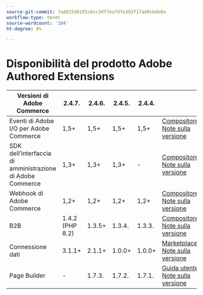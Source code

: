 ```yaml
---
source-git-commit: 7ad815d0191c6cc3df7ea7dfe383f17a40cbde0a
workflow-type: tm+mt
source-wordcount: '104'
ht-degree: 0%

---
```

# Disponibilità del prodotto Adobe Authored Extensions


<table style="table-layout:auto">
  <thead>
    <tr>
      <th>Versioni di Adobe Commerce</th>
      <th>2.4.7.</th>
      <th>2.4.6.</th>
      <th>2.4.5.</th>
      <th>2.4.4.</th>
      <th></th>
    </tr>
  </thead>
  <tbody>
      <tr>
          <td>Eventi di Adobe I/O per Adobe Commerce</td>
          <td>1,5+</td>
          <td>1,5+</td>
          <td>1,5+</td>
          <td>1,5+</td>
          <td>
              <a href="https://developer.adobe.com/commerce/extensibility/events/installation/">Compositore</a><br/>
              <a href="https://developer.adobe.com/commerce/extensibility/events/release-notes/">Note sulla versione</a><br/>
          </td>
      </tr>
      <tr>
          <td>SDK dell’interfaccia di amministrazione di Adobe Commerce</td>
          <td>1,3+</td>
          <td>1,3+</td>
          <td>1,3+</td>
          <td>-</td>
          <td>
              <a href="https://developer.adobe.com/commerce/extensibility/admin-ui-sdk/installation/">Compositore</a><br/>
              <a href="https://developer.adobe.com/commerce/extensibility/admin-ui-sdk/release-notes/">Note sulla versione</a><br/>
          </td>
      </tr>
      <tr>
          <td>Webhook di Adobe Commerce</td>
          <td>1,2+</td>
          <td>1,2+</td>
          <td>1,2+</td>
          <td>1,2+</td>
          <td>
              <a href="https://developer.adobe.com/commerce/extensibility/webhooks/installation/">Compositore</a><br/>
              <a href="https://developer.adobe.com/commerce/extensibility/webhooks/release-notes/">Note sulla versione</a><br/>
          </td>
      </tr>
      <tr>
          <td>B2B</td>
          <td>1.4.2 (PHP 8.2)</td>
          <td>1.3.5+</td>
          <td>1.3.4.</td>
          <td>1.3.3.</td>
          <td>
              <a href="https://experienceleague.adobe.com/docs/commerce-admin/b2b/install.html">Compositore</a><br/>
              <a href="https://experienceleague.adobe.com/docs/commerce-admin/b2b/release-notes.html">Note sulla versione</a><br/>
          </td>
      </tr>
      <tr>
          <td>Connessione dati</td>
          <td>3.1.1+</td>
          <td>2.1.1+</td>
          <td>1.0.0+</td>
          <td>1.0.0+</td>
          <td>
              <a href="https://commercemarketplace.adobe.com/magento-experience-platform-connector.html">Marketplace</a><br/>
              <a href="https://experienceleague.adobe.com/docs/commerce-merchant-services/data-connection/release-notes.html">Note sulla versione</a><br/>
          </td>
      </tr>
      <tr>
          <td>Page Builder</td>
          <td>-</td>
          <td>1.7.3.</td>
          <td>1.7.2.</td>
          <td>1.7.1.</td>
          <td>
              <a href="https://experienceleague.adobe.com/docs/commerce-admin/page-builder/guide-overview.html">Guida utente</a><br/>
              <a href="https://experienceleague.adobe.com/docs/commerce-admin/page-builder/release-notes.html">Note sulla versione</a><br/>
          </td>
      </tr>
  </tbody>
</table>
